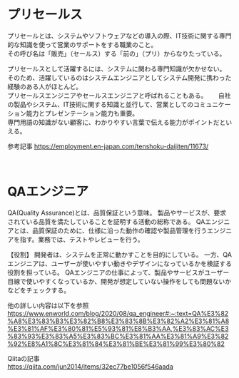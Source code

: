 # プリセールス
プリセールとは、システムやソフトウェアなどの導入の際、IT技術に関する専門的な知識を使って営業のサポートをする職業のこと。  
その呼び名は「販売」（セールス）する「前の」（プリ）からなりたっている。  

プリセールスとして活躍するには、システムに関わる専門知識が欠かせない。  
そのため、活躍しているのはシステムエンジニアとしてシステム開発に携わった経験のある人がほとんど。  
プリセールスエンジニアやセールスエンジニアと呼ばれることもある。　　
自社の製品やシステム、IT技術に関する知識と並行して、営業としてのコミュニケーション能力とプレゼンテーション能力も重要。  
専門用語の知識がない顧客に、わかりやすい言葉で伝える能力がポイントだといえる。


参考記事
https://employment.en-japan.com/tenshoku-daijiten/11673/    
  
  <br>
  
# QAエンジニア
QA(Quality Assurance)とは、品質保証という意味。
製品やサービスが、要求されている品質を満たしていることを証明する活動の総称である。
QAエンジニアとは、品質保証のために、仕様に沿った動作の確認や製品管理を行うエンジニアを指す。業務では、テストやレビューを行う。

【役割】
開発者は、システムを正常に動かすことを目的にしている。
一方、QAエンジニアは、ユーザーが使いやすい動きやデザインになっているかを検証する役割を担っている。
QAエンジニアの仕事によって、製品やサービスがユーザー目線で使いやすくなっているか、開発が想定していない操作をしても問題ないかなどをチェックする。


他の詳しい内容は以下を参照  
https://www.enworld.com/blog/2020/08/qa_engineer#:~:text=QA%E3%82%A8%E3%83%B3%E3%82%B8%E3%83%8B%E3%82%A2%E3%81%A8%E3%81%AF%E3%80%81%E5%93%81%E8%B3%AA,%E3%83%AC%E3%83%93%E3%83%A5%E3%83%BC%E3%81%AA%E3%81%A9%E3%82%92%E8%A1%8C%E3%81%84%E3%81%BE%E3%81%99%E3%80%82  

Qiitaの記事  
https://qiita.com/jun2014/items/32ec77be1056f546aada

